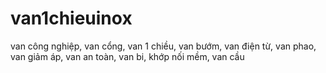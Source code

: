 # van1chieuinox
van công nghiệp, van cổng, van 1 chiều, van bướm, van điện từ, van phao, van giảm áp, van an toàn, van bi, khớp nối mềm, van cầu
